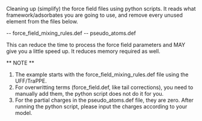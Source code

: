 Cleaning up (simplify) the force field files using python scripts. 
It reads what framework/adsorbates you are going to use, and remove every unused element from the files below. 

-- force_field_mixing_rules.def
-- pseudo_atoms.def

This can reduce the time to process the force field parameters and MAY give you a little speed up. It reduces memory required as well. 

** NOTE **
1. The example starts with the force_field_mixing_rules.def file using the UFF/TraPPE.
2. For overwritting terms (force_field.def, like tail corrections), you need to manually add them, the python script does not do it for you. 
3. For the partial charges in the pseudo_atoms.def file, they are zero. After running the python script, please input the charges according to your model. 
